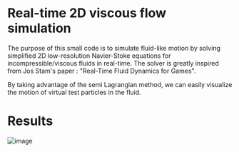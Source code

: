 # Real-time 2D viscous flow simulation
The purpose of this small code is to simulate fluid-like motion by solving simplified 2D low-resolution Navier-Stoke equations for incompressible/viscous fluids in real-time. The solver is greatly inspired from Jos Stam's paper : "Real-Time Fluid Dynamics for Games".

By taking advantage of the semi Lagrangian method, we can easily visualize the motion of virtual test particles in the fluid. 

# Results

![image](https://user-images.githubusercontent.com/54234406/154797098-f2a46bcf-4818-41af-a81e-24c077a4633c.png)


